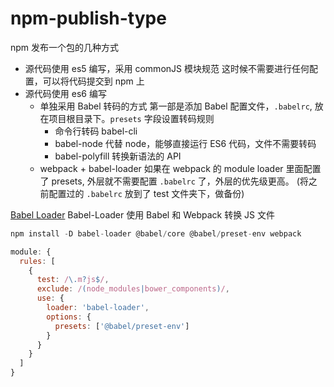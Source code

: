 # npm-publish-type
npm 发布一个包的几种方式
- 源代码使用 es5 编写，采用 commonJS 模块规范
  这时候不需要进行任何配置，可以将代码提交到 npm 上
- 源代码使用 es6 编写
  - 单独采用 Babel 转码的方式
    第一部是添加 Babel 配置文件，`.babelrc`, 放在项目根目录下。`presets` 字段设置转码规则
    - 命令行转码 babel-cli
    - babel-node 代替 node，能够直接运行 ES6 代码，文件不需要转码
    - babel-polyfill 转换新语法的 API
  - webpack + babel-loader
  如果在 webpack 的 module loader 里面配置了 presets, 外层就不需要配置 `.babelrc` 了，外层的优先级更高。
  (将之前配置过的 `.babelrc` 放到了 test 文件夹下，做备份)

[Babel Loader](https://github.com/babel/babel-loader)
Babel-Loader 使用 Babel 和 Webpack 转换 JS 文件

```js
npm install -D babel-loader @babel/core @babel/preset-env webpack
```
```js
module: {
  rules: [
    {
      test: /\.m?js$/,
      exclude: /(node_modules|bower_components)/,
      use: {
        loader: 'babel-loader',
        options: {
          presets: ['@babel/preset-env']
        }
      }
    }
  ]
}
```